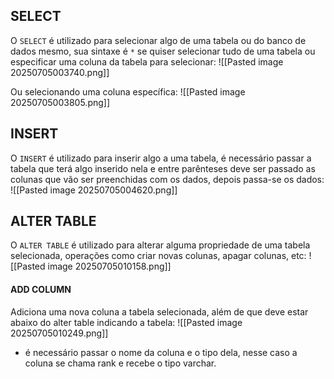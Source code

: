 

## SELECT

O `SELECT` é utilizado para selecionar algo de uma tabela ou do banco de dados mesmo, sua sintaxe é `*` se quiser selecionar tudo de uma tabela ou especificar uma coluna da tabela para selecionar:
![[Pasted image 20250705003740.png]]

Ou selecionando uma coluna específica:
![[Pasted image 20250705003805.png]]


## INSERT
O `INSERT` é utilizado para inserir algo a uma tabela, é necessário passar a tabela que terá algo inserido nela e entre parênteses deve ser passado as colunas que vão ser preenchidas com os dados, depois passa-se os dados:
![[Pasted image 20250705004620.png]]


## ALTER TABLE
O `ALTER TABLE` é utilizado para alterar alguma propriedade de uma tabela selecionada, operações como criar novas colunas, apagar colunas, etc:
![[Pasted image 20250705010158.png]]

#### ADD COLUMN
Adiciona uma nova coluna a tabela selecionada, além de que deve estar abaixo do alter table indicando a tabela: 
![[Pasted image 20250705010249.png]]
- é necessário passar o nome da  coluna e o tipo dela, nesse caso a coluna se chama rank e recebe o tipo varchar.

